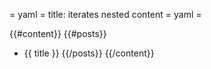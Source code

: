 = yaml =
title: iterates nested content
= yaml =

{{#content}}
  {{#posts}}
  * {{ title }}
  {{/posts}}
{{/content}}
